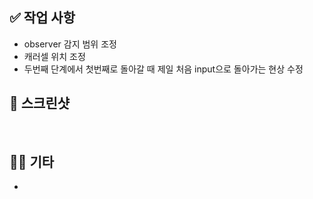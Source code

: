 ## ✅ 작업 사항

- observer 감지 범위 조정
- 캐러셀 위치 조정
- 두번째 단계에서 첫번째로 돌아갈  때 제일 처음 input으로 돌아가는 현상 수정


## 📸 스크린샷

<br/>

## 🧑‍💻 기타

-

